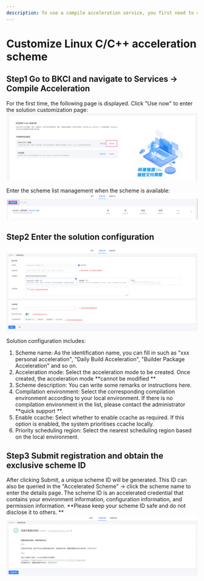 ```yaml
---
description: To use a compile acceleration service, you first need to customize an acceleration scheme.
---
```


# Customize Linux C/C++ acceleration scheme

## Step1 Go to BKCI and navigate to Services → Compile Acceleration
For the first time, the following page is displayed. Click "Use now" to enter the solution customization page:
![](../../../.gitbook/assets/image%20%2863%29.png)

Enter the scheme list management when the scheme is available:
![](../../../.gitbook/assets/image%20%2838%29.png)

## Step2 Enter the solution configuration
![](../../../.gitbook/assets/image%20%2864%29.png)

Solution configuration includes:
1. Scheme name: As the identification name, you can fill in such as "xxx personal acceleration", "Daily Build Acceleration", "Builder Package Acceleration" and so on.
2. Acceleration mode: Select the acceleration mode to be created. Once created, the acceleration mode **cannot be modified **
3. Scheme description: You can write some remarks or instructions here.
4. Compilation environment: Select the corresponding compilation environment according to your local environment. If there is no compilation environment in the list, please contact the administrator **quick support **.
5. Enable ccache: Select whether to enable ccache as required. If this option is enabled, the system prioritises ccache locally.
6. Priority scheduling region: Select the nearest scheduling region based on the local environment.
## Step3 Submit registration and obtain the exclusive scheme ID
After clicking Submit, a unique scheme ID will be generated. This ID can also be queried in the "Accelerated Scheme" → click the scheme name to enter the details page.
The scheme ID is an accelerated credential that contains your environment information, configuration information, and permission information. **Please keep your scheme ID safe and do not disclose it to others. **
![](../../../.gitbook/assets/image%20%2865%29.png)



